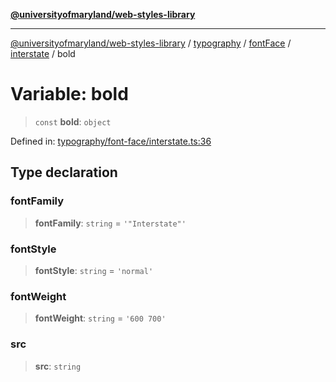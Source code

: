 [**@universityofmaryland/web-styles-library**](../../../../../../README.md)

***

[@universityofmaryland/web-styles-library](../../../../../../README.md) / [typography](../../../../../README.md) / [fontFace](../../../README.md) / [interstate](../README.md) / bold

# Variable: bold

> `const` **bold**: `object`

Defined in: [typography/font-face/interstate.ts:36](https://github.com/UMD-Digital/design-system/blob/7fa144f196ef5f0ef2b372670136735f5a5c9236/packages/styles/source/typography/font-face/interstate.ts#L36)

## Type declaration

### fontFamily

> **fontFamily**: `string` = `'"Interstate"'`

### fontStyle

> **fontStyle**: `string` = `'normal'`

### fontWeight

> **fontWeight**: `string` = `'600 700'`

### src

> **src**: `string`
